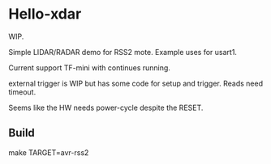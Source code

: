 Hello-xdar
==========

WIP.

Simple LIDAR/RADAR demo for RSS2 mote.
Example uses for usart1.

Current support TF-mini with continues running.

external trigger is WIP but has some code for
setup and trigger. Reads need timeout.

Seems like the HW needs power-cycle despite the
RESET.


Build
-----
make TARGET=avr-rss2


